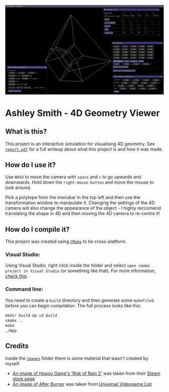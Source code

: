 ![Preview](/docs/img/finished_project.png)

# Ashley Smith - 4D Geometry Viewer

## What is this?
This project is an interactive simulation for visualising 4D geometry. See [`report.pdf`](/docs/report.pdf) for a full writeup about what this project is and how it was made.

## How do I use it?
Use `WASD` to move the camera with `space` and `c` to go upwards and downwards. Hold down the `right-mouse-button` and move the mouse to look around. 

Pick a polytope from the menubar in the top left and then use the transformation window to manipulate it. Changing the settings of the 4D camera will also change the appearance of the object - I highly reccomend translating the shape in 4D and then moving the 4D camera to re-centre it!

## How do I compile it?
This project was created using [`CMake`](https://cmake.org/) to be cross-platform.

### Visual Studio:
Using Visual Studio, right click inside the folder and select `open cmake project in Visual Studio` (or something like that). For more information, [check this](https://docs.microsoft.com/en-us/cpp/build/cmake-projects-in-visual-studio?view=vs-2019).

### Command line:
You need to create a `build` directory and then generate some `makefile`s before you can begin compilation. The full process looks like this:
```
mkdir build && cd build
cmake ..
make
./App
```

## Credits
Inside the [`images`](/docs/img) folder there is some material that wasn't created by myself. 
* [An image of Hopoo Game's 'Risk of Rain 2'](/docs/img/risk_of_rain_2.jpg) was taken from their [Steam store page](https://store.steampowered.com/app/632360/Risk_of_Rain_2/)
* [An image of After Burner](/docs/img/after_burner.png) was taken from [Universal Videogame List](https://www.uvlist.net/game-16657-After+Burner)
